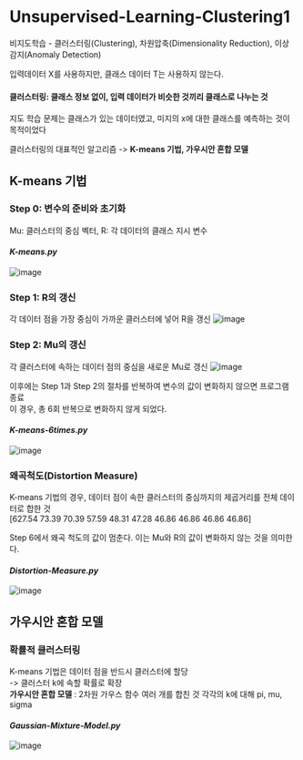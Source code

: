 # Unsupervised-Learning-Clustering1

비지도학습 - 클러스터링(Clustering), 차원압축(Dimensionality Reduction), 이상감지(Anomaly Detection)

입력데이터 X를 사용하지만, 클래스 데이터 T는 사용하지 않는다.<br/>
#### 클러스터링: 클래스 정보 없이, 입력 데이터가 비슷한 것끼리 클래스로 나누는 것

지도 학습 문제는 클래스가 있는 데이터였고, 미지의 x에 대한 클래스를 예측하는 것이 목적이었다<br/>

클러스터링의 대표적인 알고리즘 -> **K-means 기법, 가우시안 혼합 모델**

## K-means 기법
### Step 0: 변수의 준비와 초기화
Mu: 클러스터의 중심 벡터, R: 각 데이터의 클래스 지시 변수

#### *K-means.py*
![image](https://user-images.githubusercontent.com/24853452/103458098-2d6c7a00-4d48-11eb-88e2-060f4a6d0b06.png)

### Step 1: R의 갱신
각 데이터 점을 가장 중심이 가까운 클러스터에 넣어 R을 갱신
![image](https://user-images.githubusercontent.com/24853452/103458101-36f5e200-4d48-11eb-9890-832b408f528e.png) 

### Step 2: Mu의 갱신
각 클러스터에 속하는 데이터 점의 중심을 새로운 Mu로 갱신
![image](https://user-images.githubusercontent.com/24853452/103458256-a0c2bb80-4d49-11eb-995e-f5b9e9d9c8ad.png)

이후에는 Step 1과 Step 2의 절차를 반복하여 변수의 값이 변화하지 않으면 프로그램 종료 <br/>
이 경우, 총 6회 반복으로 변화하지 않게 되었다.

#### *K-means-6times.py*
![image](https://user-images.githubusercontent.com/24853452/103458372-9654f180-4d4a-11eb-9c48-913047795baf.png)

### 왜곡척도(Distortion Measure)
K-means 기법의 경우, 데이터 점이 속한 클러스터의 중심까지의 제곱거리를 전체 데이터로 합한 것<br/>
[627.54  73.39  70.39  57.59  48.31  47.28  46.86  46.86  46.86  46.86] <br/>

Step 6에서 왜곡 척도의 값이 멈춘다. 이는 Mu와 R의 값이 변화하지 않는 것을 의미한다.<br/>

#### *Distortion-Measure.py*
![image](https://user-images.githubusercontent.com/24853452/103458549-9950e180-4d4c-11eb-832e-bdbb4444d815.png)

## 가우시안 혼합 모델
### 확률적 클러스터링
K-means 기법은 데이터 점을 반드시 클러스터에 할당<br/> -> 클러스터 k에 속할 확률로 확장<br/>
**가우시안 혼합 모델** : 2차원 가우스 함수 여러 개를 합친 것
각각의 k에 대해 pi, mu, sigma

#### *Gaussian-Mixture-Model.py*
![image](https://user-images.githubusercontent.com/24853452/103460965-13d62d00-4d5e-11eb-9f5b-c5080d84ba8b.png)
